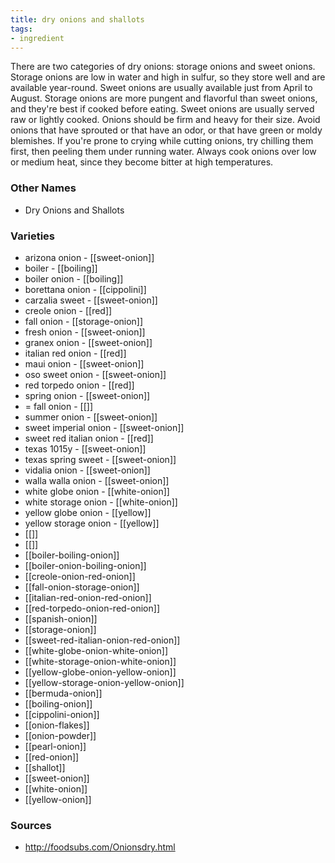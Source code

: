 ```yaml
---
title: dry onions and shallots
tags:
- ingredient
---
```

There are two categories of dry onions: storage onions and sweet onions. Storage onions are low in water and high in sulfur, so they store well and are available year-round. Sweet onions are usually available just from April to August. Storage onions are more pungent and flavorful than sweet onions, and they're best if cooked before eating. Sweet onions are usually served raw or lightly cooked. Onions should be firm and heavy for their size. Avoid onions that have sprouted or that have an odor, or that have green or moldy blemishes. If you're prone to crying while cutting onions, try chilling them first, then peeling them under running water. Always cook onions over low or medium heat, since they become bitter at high temperatures.

### Other Names

* Dry Onions and Shallots

### Varieties

* arizona onion - [[sweet-onion]]
* boiler - [[boiling]]
* boiler onion - [[boiling]]
* borettana onion - [[cippolini]]
* carzalia sweet - [[sweet-onion]]
* creole onion - [[red]]
* fall onion - [[storage-onion]]
* fresh onion - [[sweet-onion]]
* granex onion - [[sweet-onion]]
* italian red onion - [[red]]
* maui onion - [[sweet-onion]]
* oso sweet onion - [[sweet-onion]]
* red torpedo onion - [[red]]
* spring onion - [[sweet-onion]]
* = fall onion - [[]]
* summer onion - [[sweet-onion]]
* sweet imperial onion - [[sweet-onion]]
* sweet red italian onion - [[red]]
* texas 1015y - [[sweet-onion]]
* texas spring sweet - [[sweet-onion]]
* vidalia onion - [[sweet-onion]]
* walla walla onion - [[sweet-onion]]
* white globe onion - [[white-onion]]
* white storage onion - [[white-onion]]
* yellow globe onion - [[yellow]]
* yellow storage onion - [[yellow]]
* [[]]
* [[]]
* [[boiler-boiling-onion]]
* [[boiler-onion-boiling-onion]]
* [[creole-onion-red-onion]]
* [[fall-onion-storage-onion]]
* [[italian-red-onion-red-onion]]
* [[red-torpedo-onion-red-onion]]
* [[spanish-onion]]
* [[storage-onion]]
* [[sweet-red-italian-onion-red-onion]]
* [[white-globe-onion-white-onion]]
* [[white-storage-onion-white-onion]]
* [[yellow-globe-onion-yellow-onion]]
* [[yellow-storage-onion-yellow-onion]]
* [[bermuda-onion]]
* [[boiling-onion]]
* [[cippolini-onion]]
* [[onion-flakes]]
* [[onion-powder]]
* [[pearl-onion]]
* [[red-onion]]
* [[shallot]]
* [[sweet-onion]]
* [[white-onion]]
* [[yellow-onion]]

### Sources
* http://foodsubs.com/Onionsdry.html
